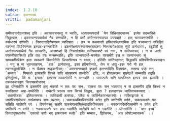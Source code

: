 ```yaml
---
index:  1.2.10
sutra:  हलन्ताच्च
vritti:  padamanjari
---
```


	समीपवचनोऽन्तशब्द इति । अवयववचनस्तु न भवति, धातावन्यपदार्थे `येन विधिस्तदन्तस्य` इत्येव तदन्तविधेः सिद्धत्वात् । इकस्त्वन्यपदार्थत्वं नैव सम्भवति, न हि वर्णो वर्णान्तरस्यावयव उपपद्यते । हल् चासावन्तश्चेति । कर्मधारयं दर्शयति । निपातनाद्विशेषणस्य परनिपातः । तत्र च कस्यान्तो हलितयपेक्षायामिक इति पञ्चम्यन्तं सन्निहितं षठ्यन्तं विपरिणम्यत इत्याह-इगन्तादिति । इकमपेक्षमाणस्याप्यन्तशब्दस्य नित्यसापेक्षत्वात् सूत्रे कर्मधारयः, बहुव्रीहौ तु धातोरन्यपदार्थत्वं नैव सम्भवति, अन्तशब्दो हि नियतदेशमेव समीपमाचष्टे परं नाम, न समीपमात्रम् । न च धातोः परसमीपावस्थिते हलि ततः परः सन्सम्भवति; इकि त्वन्यपदार्थे-यस्येकः परसमीपे हल् न तस्यानन्तरः सू सम्भवतीत्येकेन हला व्यवधाने विज्ञायेतेति धिप्सतीत्यत्र न स्याद् । हलिति जातिग्रहणात् सिद्धावपि प्रतिपत्तिगौरवप्रसङ्गः । ननु च मा भूदन्तग्रहणम्, `हलः` इत्येवास्तु, इका हल्विशेष्यते, तेन च धातुः-इकः परो यो हल् तदन्ताद्धातोरिति । न चैवमत्र शङ्कनीयम्--`असत्यन्तग्रहणे इग्वतो हलन्तादिति विज्ञायेत, ततश्च यजेः सन् `सन्यतः`  यियक्षते इत्यत्रापि कित्त्वे सति संप्रसारणं प्राप्नोति` इति; न हीक्छब्दस्य मुख्येऽर्थे सम्भवति तद्वति वृत्तिर्युक्ता, किं च `इग्वतः` इत्यस्य व्यावर्त्यमपि न सम्भवति । यायज्यतेः सनि यायजिषत इत्यत्र सन्न झलादिः । तस्मादन्तग्रहणं चिन्त्यप्रयोजनम् ।
	इह धीप्सतीति य इक्समीपे हल् नकारो न ततः परः सन्, यतश्च परः सन् भकारात् न स इक्समीप इति कित्त्वं न स्यादित्यत आह-दम्भेरिति । दम्भेरपि परस्य सनः कित्त्वं सिद्धम्, कुतः ? हल्ग्रहणस्य जातिवाचकत्वात् । `तत्प्रयोजकः` इतिवत्समासः । जातिवाची हल्शब्दः, एकैव च जातिर्नकारभकारयोः । व्यक्तिद्वारकं च जातेरिक्समीपत्वं तदपेक्षयात्र सनः परत्वम् । भकारव्यक्तिरिक्समीपे वर्तत इति जातिरपि वर्तते, भकारव्यक्तेः परः सन्निति जातेरपि परः । विपर्ययस्तु सन्नपि शास्त्रेणानाश्रितत्वादकिञ्चित्करः । नकारव्यक्तिरिक्समीपे न वर्तत इति जातिरपि न वर्तते । नकारव्यक्तेः परः सन्न भवतीति जातेरपि परो न भवतीति । धीप्सतीति । `दम्भ इच्च` कित्त्वादुपधालोपः `एकाचो बशो भष् झषन्तस्य स्ध्वोः` इति भष्भावः, द्विर्वचनम्, `अत्र लोपोऽभ्यासस्य` ।।
